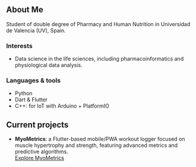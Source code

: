 ## About Me
Student of double degree of Pharmacy and Human Nutrition in Universidad de Valencia (UV), Spain.

### Interests
- Data science in the life sciences, including pharmacoinformatics and physiological data analysis.

### Languages & tools
- Python
- Dart & Flutter
- C++: for IoT with Arduino + PlatformIO

## Current projects
- **MyoMetrics**: a Flutter-based mobile/PWA workout logger focused on muscle hypertrophy and strength, featuring advanced metrics and predictive algorithms.  
  [Explore MyoMetrics](https://myometrics.lolocghomelab.xyz)
  


<!--
**LoloCG/LoloCG** is a ✨ _special_ ✨ repository because its `README.md` (this file) appears on your GitHub profile.

Here are some ideas to get you started:

- 🔭 I’m currently working on ...
- 🌱 I’m currently learning ...
- 👯 I’m looking to collaborate on ...
- 🤔 I’m looking for help with ...
- 💬 Ask me about ...
- 📫 How to reach me: ...
- 😄 Pronouns: ...
- ⚡ Fun fact: ...
-->
